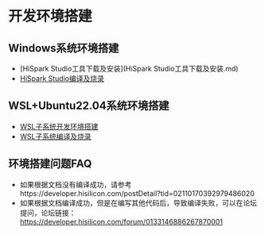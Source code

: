 # 开发环境搭建

## Windows系统环境搭建

- [HiSpark Studio工具下载及安装](HiSpark Studio工具下载及安装.md)
- [HiSpark Studio编译及烧录](HiSparkStudio编译及烧录.md)

## WSL+Ubuntu22.04系统环境搭建

- [WSL子系统开发环境搭建](WSL子系统开发环境搭建.md)
- [WSL子系统编译及烧录](WSL子系统编译及烧录.md)

## 环境搭建问题FAQ

- 如果根据文档没有编译成功，请参考https://developer.hisilicon.com/postDetail?tid=02110170392979486020
- 如果根据文档编译成功，但是在编写其他代码后，导致编译失败，可以在论坛提问，论坛链接：https://developer.hisilicon.com/forum/0133146886267870001

